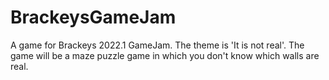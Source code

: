 # BrackeysGameJam
A game for Brackeys 2022.1 GameJam. The theme is 'It is not real'. The game will be a maze puzzle game in which you don't know which walls are real.
